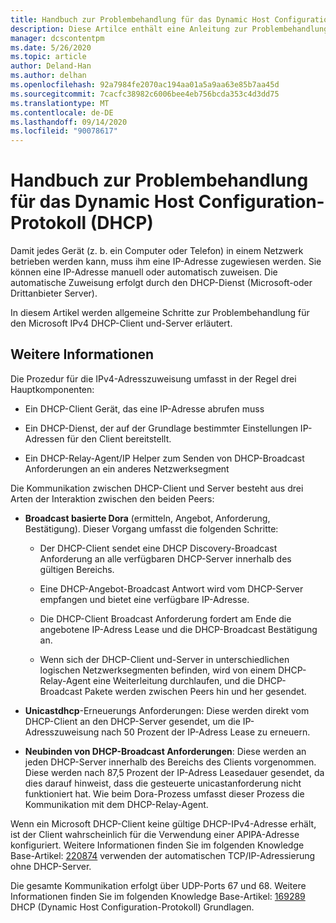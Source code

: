 ```yaml
---
title: Handbuch zur Problembehandlung für das Dynamic Host Configuration-Protokoll (DHCP)
description: Diese Artilce enthält eine Anleitung zur Problembehandlung für DHCP-Probleme.
manager: dcscontentpm
ms.date: 5/26/2020
ms.topic: article
author: Deland-Han
ms.author: delhan
ms.openlocfilehash: 92a7984fe2070ac194aa01a5a9aa63e85b7aa45d
ms.sourcegitcommit: 7cacfc38982c6006bee4eb756bcda353c4d3dd75
ms.translationtype: MT
ms.contentlocale: de-DE
ms.lasthandoff: 09/14/2020
ms.locfileid: "90078617"
---
```

# <a name="troubleshooting-guide-for-dynamic-host-configuration-protocol-dhcp"></a>Handbuch zur Problembehandlung für das Dynamic Host Configuration-Protokoll (DHCP)

Damit jedes Gerät (z. b. ein Computer oder Telefon) in einem Netzwerk betrieben werden kann, muss ihm eine IP-Adresse zugewiesen werden. Sie können eine IP-Adresse manuell oder automatisch zuweisen. Die automatische Zuweisung erfolgt durch den DHCP-Dienst (Microsoft-oder Drittanbieter Server).

In diesem Artikel werden allgemeine Schritte zur Problembehandlung für den Microsoft IPv4 DHCP-Client und-Server erläutert.

## <a name="more-information"></a>Weitere Informationen

Die Prozedur für die IPv4-Adresszuweisung umfasst in der Regel drei Hauptkomponenten:

- Ein DHCP-Client Gerät, das eine IP-Adresse abrufen muss

- Ein DHCP-Dienst, der auf der Grundlage bestimmter Einstellungen IP-Adressen für den Client bereitstellt.

- Ein DHCP-Relay-Agent/IP Helper zum Senden von DHCP-Broadcast Anforderungen an ein anderes Netzwerksegment

Die Kommunikation zwischen DHCP-Client und Server besteht aus drei Arten der Interaktion zwischen den beiden Peers:

- **Broadcast basierte Dora** (ermitteln, Angebot, Anforderung, Bestätigung). Dieser Vorgang umfasst die folgenden Schritte:

    - Der DHCP-Client sendet eine DHCP Discovery-Broadcast Anforderung an alle verfügbaren DHCP-Server innerhalb des gültigen Bereichs.

    - Eine DHCP-Angebot-Broadcast Antwort wird vom DHCP-Server empfangen und bietet eine verfügbare IP-Adresse.

    - Die DHCP-Client Broadcast Anforderung fordert am Ende die angebotene IP-Adress Lease und die DHCP-Broadcast Bestätigung an.

    - Wenn sich der DHCP-Client und-Server in unterschiedlichen logischen Netzwerksegmenten befinden, wird von einem DHCP-Relay-Agent eine Weiterleitung durchlaufen, und die DHCP-Broadcast Pakete werden zwischen Peers hin und her gesendet.

- **Unicastdhcp**-Erneuerungs Anforderungen: Diese werden direkt vom DHCP-Client an den DHCP-Server gesendet, um die IP-Adresszuweisung nach 50 Prozent der IP-Adress Lease zu erneuern.

- **Neubinden von DHCP-Broadcast Anforderungen**: Diese werden an jeden DHCP-Server innerhalb des Bereichs des Clients vorgenommen. Diese werden nach 87,5 Prozent der IP-Adress Leasedauer gesendet, da dies darauf hinweist, dass die gesteuerte unicastanforderung nicht funktioniert hat. Wie beim Dora-Prozess umfasst dieser Prozess die Kommunikation mit dem DHCP-Relay-Agent.

Wenn ein Microsoft DHCP-Client keine gültige DHCP-IPv4-Adresse erhält, ist der Client wahrscheinlich für die Verwendung einer APIPA-Adresse konfiguriert. Weitere Informationen finden Sie im folgenden Knowledge Base-Artikel: [220874](https://support.microsoft.com/help/220874) verwenden der automatischen TCP/IP-Adressierung ohne DHCP-Server.

Die gesamte Kommunikation erfolgt über UDP-Ports 67 und 68. Weitere Informationen finden Sie im folgenden Knowledge Base-Artikel: [169289](https://support.microsoft.com/help/169289) DHCP (Dynamic Host Configuration-Protokoll) Grundlagen.